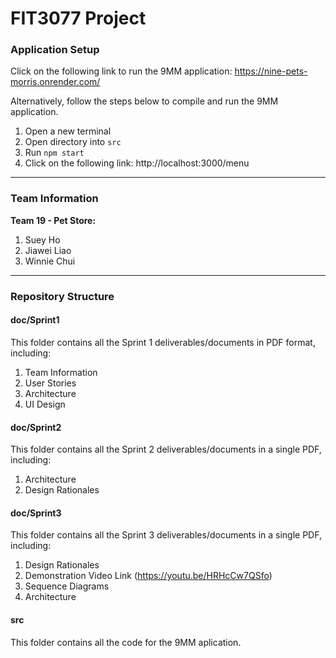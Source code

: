 # FIT3077 Project

### Application Setup
Click on the following link to run the 9MM application:
https://nine-pets-morris.onrender.com/

Alternatively, follow the steps below to compile and run the 9MM application.
1. Open a new terminal
2. Open directory into `src`
3. Run `npm start`
4. Click on the following link: http://localhost:3000/menu

---

### Team Information

<b>Team 19 - Pet Store:</b>
1. Suey Ho
2. Jiawei Liao
3. Winnie Chui

---

### Repository Structure

#### doc/Sprint1
This folder contains all the Sprint 1 deliverables/documents in PDF format, including:
1. Team Information
2. User Stories
3. Architecture
4. UI Design

#### doc/Sprint2
This folder contains all the Sprint 2 deliverables/documents in a single PDF, including:
1. Architecture
2. Design Rationales

#### doc/Sprint3
This folder contains all the Sprint 3 deliverables/documents in a single PDF, including:
1. Design Rationales
2. Demonstration Video Link (https://youtu.be/HRHcCw7QSfo)
3. Sequence Diagrams
4. Architecture

#### src
This folder contains all the code for the 9MM aplication.
